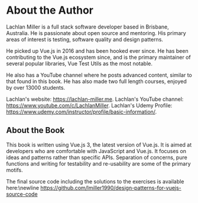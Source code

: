 # About the Author

Lachlan Miller is a full stack software developer based in Brisbane, Australia. He is passionate about open source and mentoring. His primary areas of interest is testing, software quality and design patterns. 

He picked up Vue.js in 2016 and has been hooked ever since. He has been contributing to the Vue.js ecosystem since, and is the primary maintainer of several popular libraries, Vue Test Utils as the most notable.

He also has a YouTube channel where he posts advanced content, similar to that found in this book. He has also made two full length courses, enjoyed by over 13000 students.

Lachlan's website: https://lachlan-miller.me.
Lachlan's YouTube channel: https://www.youtube.com/c/LachlanMiller.
Lachlan's Udemy Profile: https://www.udemy.com/instructor/profile/basic-information/.

## About the Book

This book is written using Vue.js 3, the latest version of Vue.js. It is aimed at developers who are comfortable with JavaScript and Vue.js. It focuses on ideas and patterns rather than specific APIs. Separation of concerns, pure functions and writing for testability and re-usability are some of the primary motifs.

The final source code including the solutions to the exercises is available here:\newline 
https://github.com/lmiller1990/design-patterns-for-vuejs-source-code
